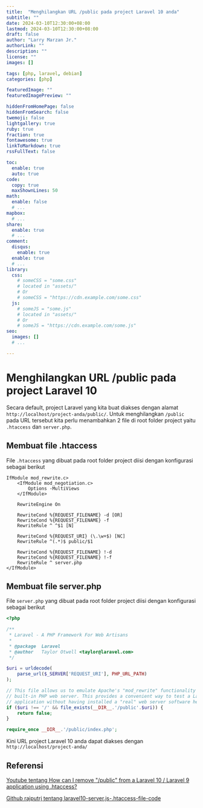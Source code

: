 ```yaml
---
title:  "Menghilangkan URL /public pada project Laravel 10 anda"
subtitle: ""
date: 2024-03-10T12:30:00+08:00
lastmod: 2024-03-10T12:30:00+08:00
draft: false 
author: "Larry Marzan Jr."
authorLink: ""
description: ""
license: ""
images: []

tags: [php, laravel, debian]
categories: [php]

featuredImage: ""
featuredImagePreview: ""

hiddenFromHomePage: false
hiddenFromSearch: false
twemoji: false
lightgallery: true
ruby: true
fraction: true
fontawesome: true
linkToMarkdown: true
rssFullText: false

toc:
  enable: true
  auto: true
code:
  copy: true
  maxShownLines: 50
math:
  enable: false
  # ...
mapbox:
  # ...
share:
  enable: true
  # ...
comment:
  disqus:
    enable: true
  enable: true
  # ...
library:
  css:
    # someCSS = "some.css"
    # located in "assets/"
    # Or
    # someCSS = "https://cdn.example.com/some.css"
  js:
    # someJS = "some.js"
    # located in "assets/"
    # Or
    # someJS = "https://cdn.example.com/some.js"
seo:
  images: []
  # ...

---
```


# Menghilangkan URL /public pada project Laravel 10 
Secara default, project Laravel yang kita buat diakses dengan alamat `http://localhost/project-anda/public/`. Untuk menghilangkan `/public` pada URL tersebut kita perlu menambahkan 2 file di root folder project yaitu `.htaccess` dan `server.php`.

## Membuat file .htaccess
File `.htaccess` yang dibuat pada root folder project diisi dengan konfigurasi sebagai
berikut
```htaccess
IfModule mod_rewrite.c>
    <IfModule mod_negotiation.c>
        Options -MultiViews
    </IfModule>

    RewriteEngine On

    RewriteCond %{REQUEST_FILENAME} -d [OR]
    RewriteCond %{REQUEST_FILENAME} -f
    RewriteRule ^ ^$1 [N]

    RewriteCond %{REQUEST_URI} (\.\w+$) [NC]
    RewriteRule ^(.*)$ public/$1 

    RewriteCond %{REQUEST_FILENAME} !-d
    RewriteCond %{REQUEST_FILENAME} !-f
    RewriteRule ^ server.php
</IfModule>
```

## Membuat file server.php
File `server.php` yang dibuat pada root folder project diisi dengan konfigurasi sebagai
berikut
```php
<?php

/**
 * Laravel - A PHP Framework For Web Artisans
 *
 * @package  Laravel
 * @author   Taylor Otwell <taylor@laravel.com>
 */

$uri = urldecode(
    parse_url($_SERVER['REQUEST_URI'], PHP_URL_PATH)
);

// This file allows us to emulate Apache's "mod_rewrite" functionality from the
// built-in PHP web server. This provides a convenient way to test a Laravel
// application without having installed a "real" web server software here.
if ($uri !== '/' && file_exists(__DIR__.'/public'.$uri)) {
    return false;
}

require_once __DIR__.'/public/index.php';
```
Kini URL project Laravel 10 anda dapat diakses dengan `http://localhost/project-anda/`


## Referensi
[Youtube tentang How can I remove "/public" from a Laravel 10 / Laravel 9 application using
.htaccess?](https://www.youtube.com/watch?v=Cc2i8Vi0cIw)

[Github rajputrj tentang
laravel10-server.js-.htaccess-file-code](https://github.com/rajputrj/laravel10-server.js-.htaccess-file-code/blob/main/server.js%20and%20.htaccess%20file%20code)
